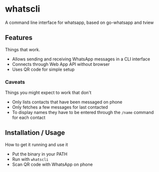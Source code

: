 # whatscli

A command line interface for whatsapp, based on go-whatsapp and tview

## Features

Things that work.

- Allows sending and receiving WhatsApp messages in a CLI interface
- Connects through Web App API without browser
- Uses QR code for simple setup

### Caveats

Things you might expect to work that don't

- Only lists contacts that have been messaged on phone
- Only fetches a few messages for last contacted
- To display names they have to be entered through the `/name` command for each contact

## Installation / Usage

How to get it running and use it

- Put the binary in your PATH
- Run with `whatscli`
- Scan QR code with WhatsApp on phone

